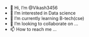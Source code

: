 - 👋 Hi, I’m @Vikash3456
- 👀 I’m interested in Data science
- 🌱 I’m currently learning B-tech(cse)
- 💞️ I’m looking to collaborate on ...
- 📫 How to reach me ...

<!---
Vikash3456/Vikash3456 is a ✨ special ✨ repository because its `README.md` (this file) appears on your GitHub profile.
You can click the Preview link to take a look at your changes.
--->
